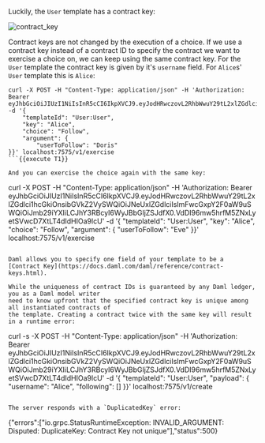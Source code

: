 Luckily, the `User` template has a contract key:

![contract_key](assets/contract_key.png)

Contract keys are not changed by the execution of a choice. If we use a contract key instead of a
contract ID to specify the contract we want to exercise a choice on, we can keep using the same
contract key. For the `User` template the contract key is given by it's `username` field.  For
`Alice`s' `User` template this is `Alice`:

```
curl -X POST -H "Content-Type: application/json" -H 'Authorization: Bearer eyJhbGciOiJIUzI1NiIsInR5cCI6IkpXVCJ9.eyJodHRwczovL2RhbWwuY29tL2xlZGdlci1hcGkiOnsibGVkZ2VySWQiOiJNeUxlZGdlciIsImFwcGxpY2F0aW9uSWQiOiJmb29iYXIiLCJhY3RBcyI6WyJBbGljZSJdfX0.VdDI96mw5hrfM5ZNxLyetSVwcD7XtLT4dIdHIOa9lcU' -d '{
    "templateId": "User:User",
    "key": "Alice",
    "choice": "Follow",
    "argument": {
        "userToFollow": "Doris"
}}' localhost:7575/v1/exercise
```{{execute T1}}

And you can exercise the choice again with the same key:

```
curl -X POST -H "Content-Type: application/json" -H 'Authorization: Bearer eyJhbGciOiJIUzI1NiIsInR5cCI6IkpXVCJ9.eyJodHRwczovL2RhbWwuY29tL2xlZGdlci1hcGkiOnsibGVkZ2VySWQiOiJNeUxlZGdlciIsImFwcGxpY2F0aW9uSWQiOiJmb29iYXIiLCJhY3RBcyI6WyJBbGljZSJdfX0.VdDI96mw5hrfM5ZNxLyetSVwcD7XtLT4dIdHIOa9lcU' -d '{
    "templateId": "User:User",
    "key": "Alice",
    "choice": "Follow",
    "argument": {
        "userToFollow": "Eve"
}}' localhost:7575/v1/exercise
```{{execute T1}}

Daml allows you to specify one field of your template to be a [Contract Key](https://docs.daml.com/daml/reference/contract-keys.html).

While the uniqueness of contract IDs is guaranteed by any Daml ledger, you as a Daml model writer
need to know upfront that the specified contract key is unique among all instantiated contracts of
the template. Creating a contract twice with the same key will result in a runtime error:

```
curl -s -X POST -H "Content-Type: application/json" -H 'Authorization: Bearer eyJhbGciOiJIUzI1NiIsInR5cCI6IkpXVCJ9.eyJodHRwczovL2RhbWwuY29tL2xlZGdlci1hcGkiOnsibGVkZ2VySWQiOiJNeUxlZGdlciIsImFwcGxpY2F0aW9uSWQiOiJmb29iYXIiLCJhY3RBcyI6WyJBbGljZSJdfX0.VdDI96mw5hrfM5ZNxLyetSVwcD7XtLT4dIdHIOa9lcU' -d '{
  "templateId": "User:User",
  "payload": {
    "username": "Alice",
    "following": []
  }}' localhost:7575/v1/create
```{{execute T1}}

The server responds with a `DuplicatedKey` error:

```
{"errors":["io.grpc.StatusRuntimeException: INVALID_ARGUMENT: Disputed: DuplicateKey: Contract Key not unique"],"status":500}
```
